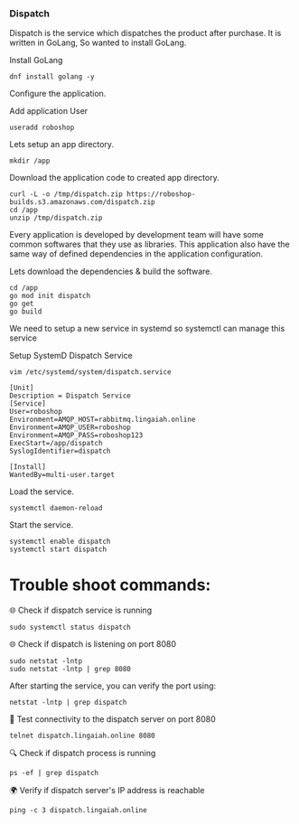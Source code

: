 ### Dispatch
Dispatch is the service which dispatches the product after purchase. It is written in GoLang, So wanted to install GoLang.

Install GoLang

```
dnf install golang -y
```

Configure the application.

Add application User

```
useradd roboshop
```

Lets setup an app directory.

```
mkdir /app 
```

Download the application code to created app directory.

```
curl -L -o /tmp/dispatch.zip https://roboshop-builds.s3.amazonaws.com/dispatch.zip
cd /app 
unzip /tmp/dispatch.zip
```

Every application is developed by development team will have some common softwares that they use as libraries. This application also have the same way of defined dependencies in the application configuration.

Lets download the dependencies & build the software.

```
cd /app 
go mod init dispatch
go get 
go build
```

We need to setup a new service in systemd so systemctl can manage this service

Setup SystemD Dispatch Service

```
vim /etc/systemd/system/dispatch.service
```

```
[Unit]
Description = Dispatch Service
[Service]
User=roboshop
Environment=AMQP_HOST=rabbitmq.lingaiah.online
Environment=AMQP_USER=roboshop
Environment=AMQP_PASS=roboshop123
ExecStart=/app/dispatch
SyslogIdentifier=dispatch

[Install]
WantedBy=multi-user.target
```

Load the service.

```
systemctl daemon-reload
```

Start the service.

```
systemctl enable dispatch 
systemctl start dispatch
```



# Trouble shoot commands:
🌐 Check if dispatch  service is running
```
sudo systemctl status dispatch

```

🌐 Check if dispatch is listening on port 8080
```
sudo netstat -lntp
sudo netstat -lntp | grep 8080
```
After starting the service, you can verify the port using:
```
netstat -lntp | grep dispatch
```

📡 Test connectivity to the dispatch server on port 8080
```
telnet dispatch.lingaiah.online 8080
```

🔍 Check if dispatch process is running
```
ps -ef | grep dispatch
```

🌍 Verify if dispatch server's IP address is reachable
```
ping -c 3 dispatch.lingaiah.online

````



